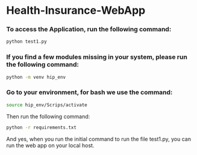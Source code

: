 # Health-Insurance-WebApp

### To access the Application, run the following command:

```bash
python test1.py
```
### If you find a few modules missing in your system, please run the following command:
```bash
python -m venv hip_env
```
### Go to your environment, for bash we use the command: 
```bash
source hip_env/Scrips/activate
```
Then run the following command:
```bash
python -r requirements.txt
```

And yes, when you run the initial command to run the file test1.py, you can run the web app on your local host.

